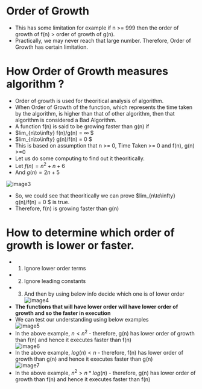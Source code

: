 # Order of Growth
- This has some limitation for example if n >= 999 then the order of growth of f(n) > order of growth of g(n).  
- Practically, we may never reach that large number. Therefore, Order of Growth has certain limitation.

# How Order of Growth measures algorithm ?
- Order of growth is used for theoritical analysis of algorithm.  
- When Order of Growth of the function, which represents the time taken by the algorithm, is higher than that of other algorithm, then that algorithm is considered a Bad Algorithm.
- A function f(n) is said to be growing faster than g(n) if
- $lim_{n\to\infty} f(n)/g(n) = ∞ $  
- $lim_{n\to\infty} g(n)/f(n) = 0 $  
- This is based on assumption that n >= 0, Time Taken >= 0 and f(n), g(n) >=0   
- Let us do some computing to find out it theoritically.
- Let $f(n) = n^2 + n + 6$
- And $g(n) = 2n + 5$

![image3](https://user-images.githubusercontent.com/74963600/201471469-e79e7cf3-df59-4233-9b1c-c0cea474ea8d.jpg)
- So, we could see that theoritically we can prove $lim_{n\to\infty} g(n)/f(n) = 0 $  is true.
- Therefore, f(n) is growing faster than g(n)

# How to determine which order of growth is lower or faster.
- 1. Ignore lower order terms
- 2. Ignore leading constants
- 3. And then by using below info decide which one is of lower order 
![image4](https://user-images.githubusercontent.com/74963600/201471474-b7f27486-993b-4763-9800-705a2bbc81ad.jpg)
- **The functions that will have lower order will have lower order of growth and so the faster in execution**
- We can test our understanding using below examples  
![image5](https://user-images.githubusercontent.com/74963600/201471490-4a578306-8aa3-4ffb-95f6-c8a232aa5f32.jpg)
- In the above example, $n < n^2$ - therefore, g(n) has lower order of growth than f(n) and hence it executes faster than f(n)  
![image6](https://user-images.githubusercontent.com/74963600/201471493-16f0e7a8-4179-4677-82a2-c76f710d5f02.jpg)
- In the above example, $log(n) < n$ - therefore, f(n) has lower order of growth than g(n) and hence it executes faster than g(n)  
![image7](https://user-images.githubusercontent.com/74963600/201471503-eea1fe1a-beaf-41c4-a4ac-454cbbd22f3c.jpg)  
- In the above example, $n^2 > n*log(n)$ - therefore, g(n) has lower order of growth than f(n) and hence it executes faster than f(n)  
